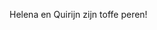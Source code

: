 <!DOCTYPE html>
<html lang="en-US">

<head>
    <title>Climate Credits</title>
</head>

<body>
    <p>Helena en Quirijn zijn toffe peren!</p>
</body>

</html>
